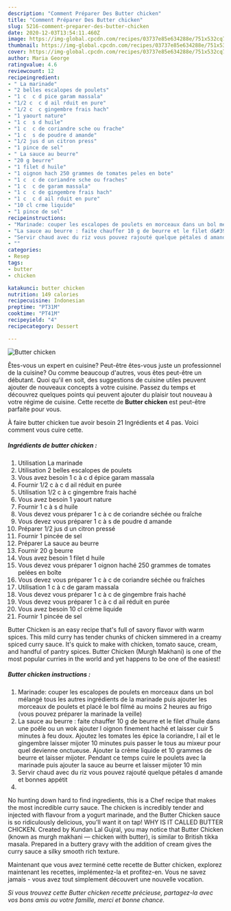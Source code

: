 ```yaml
---
description: "Comment Préparer Des Butter chicken"
title: "Comment Préparer Des Butter chicken"
slug: 5216-comment-preparer-des-butter-chicken
date: 2020-12-03T13:54:11.460Z
image: https://img-global.cpcdn.com/recipes/03737e85e634288e/751x532cq70/butter-chicken-photo-principale-de-la-recette.jpg
thumbnail: https://img-global.cpcdn.com/recipes/03737e85e634288e/751x532cq70/butter-chicken-photo-principale-de-la-recette.jpg
cover: https://img-global.cpcdn.com/recipes/03737e85e634288e/751x532cq70/butter-chicken-photo-principale-de-la-recette.jpg
author: Maria George
ratingvalue: 4.6
reviewcount: 12
recipeingredient:
- " La marinade"
- "2 belles escalopes de poulets"
- "1 c  c d pice garam massala"
- "1/2 c  c d ail rduit en pure"
- "1/2 c  c gingembre frais hach"
- "1 yaourt nature"
- "1 c  s d huile"
- "1 c  c de coriandre sche ou frache"
- "1 c  s de poudre d amande"
- "1/2 jus d un citron press"
- "1 pince de sel"
- " La sauce au beurre"
- "20 g beurre"
- "1 filet d huile"
- "1 oignon hach 250 grammes de tomates peles en bote"
- "1 c  c de coriandre sche ou fraches"
- "1 c  c de garam massala"
- "1 c  c de gingembre frais hach"
- "1 c  c d ail rduit en pure"
- "10 cl crme liquide"
- "1 pince de sel"
recipeinstructions:
- "Marinade: couper les escalopes de poulets en morceaux dans un bol mélangé tous les autres ingrédients de la marinade puis ajouter les morceaux de poulets et placé le bol filmé au moins 2 heures au frigo (vous pouvez préparer la marinade la veille)"
- "La sauce au beurre : faite chauffer 10 g de beurre et le filet d&#39;huile dans une poêle ou un wok ajouter l oignon finement haché et laisser cuir 5 minutes à feu doux. Ajoutez les tomates les épice la coriandre, l ail et le gingembre laisser mijoter 10 minutes puis passer le tous au mixeur pour quel devienne onctueuse. Ajouter la crème liquide et 10 grammes de beurre et laisser mijoter. Pendant ce temps cuire le poulets avec la marinade puis ajouter la sauce au beurre et laisser mijoter 10 min"
- "Servir chaud avec du riz vous pouvez rajouté quelque pétales d amande et bonnes appétit"
- ""
categories:
- Resep
tags:
- butter
- chicken

katakunci: butter chicken 
nutrition: 149 calories
recipecuisine: Indonesian
preptime: "PT31M"
cooktime: "PT41M"
recipeyield: "4"
recipecategory: Dessert

---
```



![Butter chicken](https://img-global.cpcdn.com/recipes/03737e85e634288e/751x532cq70/butter-chicken-photo-principale-de-la-recette.jpg)

Êtes-vous un expert en cuisine? Peut-être êtes-vous juste un professionnel de la cuisine? Ou comme beaucoup d'autres, vous êtes peut-être un débutant. Quoi qu'il en soit, des suggestions de cuisine utiles peuvent ajouter de nouveaux concepts à votre cuisine. Passez du temps et découvrez quelques points qui peuvent ajouter du plaisir tout nouveau à votre régime de cuisine. Cette recette de <strong> Butter chicken </strong> est peut-être parfaite pour vous.

<!--inarticleads1-->

À faire butter chicken tue avoir besoin 21 Ingrédients et 4 pas. Voici comment vous cuire cette.

##### Ingrédients de butter chicken :

1. Utilisation  La marinade
1. Utilisation 2 belles escalopes de poulets
1. Vous avez besoin 1 c à c d épice garam massala
1. Fournir 1/2 c à c d ail réduit en purée
1. Utilisation 1/2 c à c gingembre frais haché
1. Vous avez besoin 1 yaourt nature
1. Fournir 1 c à s d huile
1. Vous devez vous préparer 1 c à c de coriandre séchée ou fraîche
1. Vous devez vous préparer 1 c à s de poudre d amande
1. Préparer 1/2 jus d un citron pressé
1. Fournir 1 pincée de sel
1. Préparer  La sauce au beurre
1. Fournir 20 g beurre
1. Vous avez besoin 1 filet d huile
1. Vous devez vous préparer 1 oignon haché 250 grammes de tomates pelées en boîte
1. Vous devez vous préparer 1 c à c de coriandre séchée ou fraîches
1. Utilisation 1 c à c de garam massala
1. Vous devez vous préparer 1 c à c de gingembre frais haché
1. Vous devez vous préparer 1 c à c d ail réduit en purée
1. Vous avez besoin 10 cl crème liquide
1. Fournir 1 pincée de sel


Butter Chicken is an easy recipe that&#39;s full of savory flavor with warm spices. This mild curry has tender chunks of chicken simmered in a creamy spiced curry sauce. It&#39;s quick to make with chicken, tomato sauce, cream, and handful of pantry spices. Butter Chicken (Murgh Makhani) is one of the most popular curries in the world and yet happens to be one of the easiest! 

<!--inarticleads2-->

##### Butter chicken instructions :

1. Marinade: couper les escalopes de poulets en morceaux dans un bol mélangé tous les autres ingrédients de la marinade puis ajouter les morceaux de poulets et placé le bol filmé au moins 2 heures au frigo (vous pouvez préparer la marinade la veille)
1. La sauce au beurre : faite chauffer 10 g de beurre et le filet d&#39;huile dans une poêle ou un wok ajouter l oignon finement haché et laisser cuir 5 minutes à feu doux. Ajoutez les tomates les épice la coriandre, l ail et le gingembre laisser mijoter 10 minutes puis passer le tous au mixeur pour quel devienne onctueuse. Ajouter la crème liquide et 10 grammes de beurre et laisser mijoter. Pendant ce temps cuire le poulets avec la marinade puis ajouter la sauce au beurre et laisser mijoter 10 min
1. Servir chaud avec du riz vous pouvez rajouté quelque pétales d amande et bonnes appétit
1. 


No hunting down hard to find ingredients, this is a Chef recipe that makes the most incredible curry sauce. The chicken is incredibly tender and injected with flavour from a yogurt marinade, and the Butter Chicken sauce is so ridiculously delicious, you&#39;ll want it on tap! WHY IS IT CALLED BUTTER CHICKEN. Created by Kundan Lal Gujral, you may notice that Butter Chicken (known as murgh makhani — chicken with butter), is similar to British tikka masala. Prepared in a buttery gravy with the addition of cream gives the curry sauce a silky smooth rich texture. 

<!--inarticleads1-->

<p>
Maintenant que vous avez terminé cette recette de Butter chicken, explorez maintenant les recettes, implémentez-la et profitez-en. Vous ne savez jamais - vous avez tout simplement découvert une nouvelle vocation.
</p>

<p>
<i>Si vous trouvez cette Butter chicken recette précieuse, partagez-la avec vos bons amis ou votre famille, merci et bonne chance.</i>
</p>
